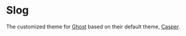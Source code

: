 
# Slog

The customized theme for [Ghost](http://github.com/tryghost/ghost/) based on their default theme, [Casper](https://github.com/TryGhost/Casper/).
